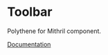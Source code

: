 # Toolbar

Polythene for Mithril component.

[Documentation](https://github.com/ArthurClemens/polythene/tree/master/docs/components/mithril/toolbar.md)
